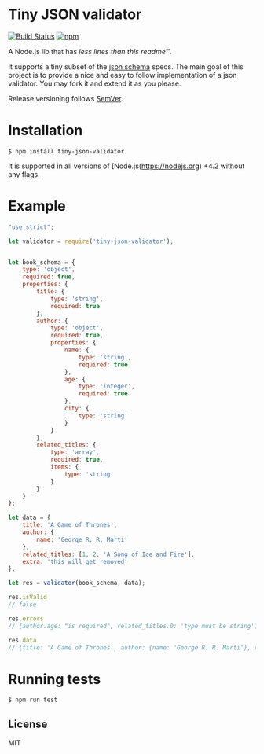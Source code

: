 # Tiny JSON validator

[![Build Status](https://img.shields.io/travis/nitely/tiny-json-validator/master.svg?style=flat-square)](https://travis-ci.org/nitely/tiny-json-validator)
[![npm](https://img.shields.io/npm/v/tiny-json-validator.svg?style=flat-square)](https://www.npmjs.com/package/tiny-json-validator)

A Node.js lib that has *less lines than this readme™*.

It supports a tiny subset of the [json schema](http://json-schema.org/) specs. The main goal of this project is
to provide a nice and easy to follow implementation of a json validator. You may fork it and extend it as you please.

Release versioning follows [SemVer](http://semver.org/).

# Installation

```
$ npm install tiny-json-validator
```

It is supported in all versions of [Node.js(https://nodejs.org) +4.2 without any flags.

# Example

```javascript
"use strict";

let validator = require('tiny-json-validator');


let book_schema = {
    type: 'object',
    required: true,
    properties: {
        title: {
            type: 'string',
            required: true
        },
        author: {
            type: 'object',
            required: true,
            properties: {
                name: {
                    type: 'string',
                    required: true
                },
                age: {
                    type: 'integer',
                    required: true
                },
                city: {
                    type: 'string'
                }
            }
        },
        related_titles: {
            type: 'array',
            required: true,
            items: {
                type: 'string'
            }
        }
    }
};

let data = {
    title: 'A Game of Thrones',
    author: {
        name: 'George R. R. Marti'
    },
    related_titles: [1, 2, 'A Song of Ice and Fire'],
    extra: 'this will get removed'
};

let res = validator(book_schema, data);

res.isValid
// false

res.errors
// {author.age: "is required", related_titles.0: 'type must be string', related_titles.1: 'type must be string'}

res.data
// {title: 'A Game of Thrones', author: {name: 'George R. R. Marti'}, related_titles: ['A Song of Ice and Fire']}
```

# Running tests

```
$ npm run test
```

## License

MIT